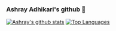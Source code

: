 ### Ashray Adhikari's github 👋

<!--
**ashray-00/ashray-00** is a ✨ _special_ ✨ repository because its `README.md` (this file) appears on your GitHub profile.

Here are some ideas to get you started:

- 🔭 I’m currently working on ...
- 🌱 I’m currently learning ...
- 👯 I’m looking to collaborate on ...
- 🤔 I’m looking for help with ...
- 💬 Ask me about ...
- 📫 How to reach me: ...
- 😄 Pronouns: ...
- ⚡ Fun fact: ...
-->
[![Ashray's github stats](https://github-readme-stats.vercel.app/api?username=ashray-00&count_private=true&show_icons=true&theme=dark&hide=stars,prs,issues,contribs)](https://github.com/anuraghazra/github-readme-stats)
[![Top Languages](https://github-readme-stats.vercel.app/api/top-langs/?username=ashray-00&layout=compact&hide=html&show_icons=true&theme=dark)](https://github.com/anuraghazra/github-readme-stats)
